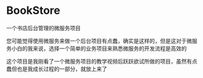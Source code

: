 # BookStore
一个书店后台管理的微服务项目

您可能觉得使用微服务来做一个后台项目有点蠢，确实是这样的，但是这对于微服务小白的我来说，选择一个简单的业务项目来熟悉微服务的开发流程是高效的

这个项目是我刚看了一个微服务项目的教学视频后跃跃欲试所做的项目，虽然有点蠢但也是我成长过程的一部分，就放上来了
